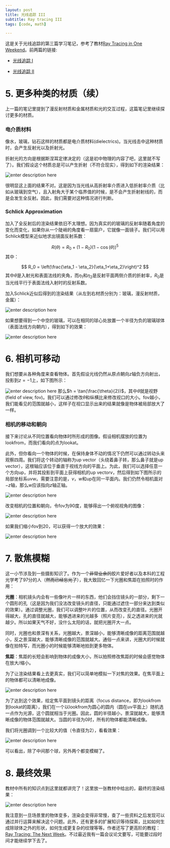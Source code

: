 ```yaml
---
layout: post
title: 光线追踪 III
subtitle: Ray tracing III
tags: [code, math]

---
```


这是关于光线追踪的第三篇学习笔记，参考了教材[Ray Tracing in One Weekend](https://raytracing.github.io/books/RayTracingInOneWeekend.html)。前两篇的链接:

- [光线追踪 I](https://jyyyjyyyj.github.io/2022-05-07-ray_tracing1/)

- [光线追踪 II](https://jyyyjyyyj.github.io/2022-05-11-ray_tracing2/)

# 5. 更多种类的材质（续）

上一篇的笔记里提到了漫反射材质和金属材质和光的交互过程，这篇笔记里继续探讨更多的材质。

### 电介质材料

像水，玻璃，钻石这样的材质都是电介质材料(dielectrics)。当光线击中这种材质时，会产生反射光以及折射光。

折射光的方向是根据斯涅耳定律决定的（这是初中物理的内容了吧，这里就不写了）。我们假设这个材质总是可以产生折射（不符合现实），得到如下的渲染结果：

![enter description here](./images/refract1.png)

很明显这上面的结果不对。这是因为当光线从高折射率介质进入低折射率介质（比如从玻璃到空气），且入射角大于某个临界值的时候，是不会产生折射射线的，而是会发生全反射。因此，我们需要对这种情况进行判断。

### Schlick Approximation

加入了全反射后的渲染结果依旧不太理想。因为真实的的玻璃的反射率随着角度的变化而变化，如果你从一个陡峭的角度看一扇窗户，它就像一面镜子。我们可以用Schlick模型来近似地求出镜面反射系数：

$$
R(\theta) = R_0+(1-R_0)(1-\cos(\theta))^5
$$
其中：

$$
R_0 = \left(\frac{\eta_1 - \eta_2}{\eta_1+\eta_2}\right)^2
$$
其中$\theta$是入射光和表面法线的夹角，而$\eta_1$和$\eta_2$是反射平面两侧介质的折射率，$R_0$是当光线平行于表面法线入射时的反射系数。

加入Schlick近似后得到的渲染结果（从左到右材质分别为：玻璃，漫反射材质，金属）：

![enter description here](./images/reflect3.png)

如果想要得到一个中空的玻璃，可以在相同的球心处放置一个半径为负的玻璃球体（表面法线方向朝内），得到如下的效果：

![enter description here](./images/reflect4.png)


# 6. 相机可移动

我们想要从各种角度来查看物体。首先假设光线仍然从原点朝向$z$轴负方向射出，投影到$z=-1$上，如下图所示：

![enter description here](./images/fov1.png)
那么$h = \tan(\frac{\theta}{2})$，其中$\theta$就是视野(field of view, fov)。我们可以通过修改$\theta$和纵横比来修改视口的大小。fov越小，我们能看见的范围就越小，这样子在视口显示出来的结果就像是物体被局部放大了一样。

### 相机的移动和朝向

接下来讨论从不同位置看向物体时所形成的图像。假设相机摆放的位置为lookfrom，而我们看向的点为lookat。

此外，但你看向一个物体的时候，在保持身体不动的情况下仍然可以通过转动头来观察四周。我们将这个转动的轴称为up vector（头绕着鼻子转，那么鼻子就是up vector），这根轴应该位于垂直于视线方向的平面上。为此，我们可以选择任意一个方向up，并将其投影到平面上获得相机的up vector$v$，然后得到如下图所示的局部坐标系$uvw$。需要注意的是，$v$，$w$和up在同一平面内。我们仍然令相机面对$-z$轴，那么$w$应该指向$z$轴正轴。

![enter description here](./images/uvw.png)

改变相机的位置和朝向，令fov为90度，能够得出一个俯视视角的图像：

![enter description here](./images/lookat.png)


如果我们缩小fov到20，可以获得一个放大的效果：

![enter description here](./images/lookat2.png)

# 7. 散焦模糊

这一小节涉及到一些摄影知识了。作为一个~~非常业余的~~胶片爱好者以及本科的工程光学考了97分的人（~~然而已经忘光了~~），我大致回忆一下光圈和焦距在拍照时的作用：

**光圈**：相机镜头内会有一些像叶片一样的东西，他们会挡住镜头的一部分，剩下一个圆形的孔（这是因为我们没法改变镜头的直径，只能通过遮住一部分来达到类似的效果）。通过调整光圈，我们可以调整叶片的位置，从而改变孔的直径。光圈开得越大，孔的直径就越大，能够透进来的光越多（照片变亮），反之透进来的光就越少。所以如果天气不好，没什么太阳的话，就把光圈开大一点。

同时，光圈也和景深有关系，光圈越大，景深越小，能够清晰成像的距离范围就越小，反之景深越大，能够清晰成像的范围就越大。通俗一点来讲，光圈大的时候就像在拍特写，而光圈小的时候能够清晰地拍到更多物体。

**焦距**：焦距的长短会影响到物体的成像大小，所以拍照修改焦距的时候会感觉物体在放大/缩小。


为了让渲染结果看上去更真实，我们可以简单地模拟一下对焦的效果。在焦平面上的物体都可以清晰地成像。

![enter description here](./images/lens.png)

为了达到这个效果，给定焦平面到镜头的距离（focus distance，即为lookfrom到lookat的距离），我们在一个以lookfrom为圆心的圆内（圆在$uv$平面上）随机选一点作为光源，这个圆就相当于光圈。因此，圆的半径越小，景深就越大，能够清晰成像的物体范围就越大。当圆的半径为0时，所有的物体都能清晰成像。

我们将光圈调到一个比较大的值（令直径为2），看看效果：

![enter description here](./images/lens2.png)

可以看出，除了中间那个球，另外两个都变模糊了。


# 8. 最终效果

教材中所有的知识点到这里就都讲完了！这里放一张教材中给出的，最终的渲染结果：

![enter description here](./images/final.png)

我注意到一旦场景里的物体变多，渲染会变得非常慢，查了一些资料之后发现可以通过并行运算来解决这个问题。此外，还有更多的扩展知识等待探索，比如如何生成除球体之外的形状，如何生成更复杂的纹理等等。作者还写了更高阶的教程：[Ray Tracing: The Next Week](https://raytracing.github.io/books/RayTracingTheNextWeek.html)。不过最近我有一篇会议论文要写，可能要过段时间才能继续学下去了。